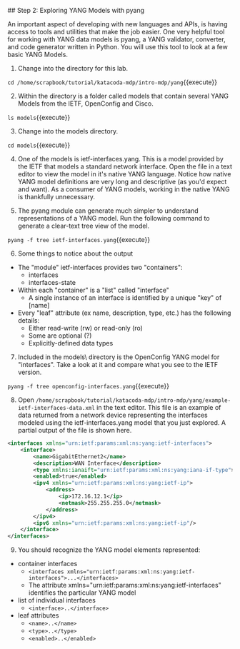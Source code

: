 
## Step 2: Exploring YANG Models with pyang

An important aspect of developing with new languages and APIs, is having access to tools and utilities that make the job easier. One very helpful tool for working with YANG data models is pyang, a YANG validator, converter, and code generator written in Python. You will use this tool to look at a few basic YANG Models.

1. Change into the directory for this lab. 

`cd /home/scrapbook/tutorial/katacoda-mdp/intro-mdp/yang`{{execute}}

2. Within the directory is a folder called models that contain several YANG Models from the IETF, OpenConfig and Cisco. 

`ls models`{{execute}}

3. Change into the models directory.

`cd models`{{execute}}

4. One of the models is ietf-interfaces.yang. This is a model provided by the IETF that models a standard network interface. Open the file in a text editor to view the model in it's native YANG language. Notice how native YANG model definitions are very long and descriptive (as you'd expect and want). As a consumer of YANG models, working in the native YANG is thankfully unnecessary.

5. The pyang module can generate much simpler to understand representations of a YANG model. Run the following command to generate a clear-text tree view of the model.

`pyang -f tree ietf-interfaces.yang`{{execute}}

6. Some things to notice about the output
  * The "module" ietf-interfaces provides two "containers":
    * interfaces
    * interfaces-state
  * Within each "container" is a "list" called "interface"
    * A single instance of an interface is identified by a unique "key" of [name]
  * Every "leaf" attribute (ex name, description, type, etc.) has the following details:
    * Either read-write (rw) or read-only (ro)
    * Some are optional (?)
    * Explicitly-defined data types
    
7. Included in the models\ directory is the OpenConfig YANG model for "interfaces". Take a look at it and compare what you see to the IETF version. 

`pyang -f tree openconfig-interfaces.yang`{{execute}}

8. Open `/home/scrapbook/tutorial/katacoda-mdp/intro-mdp/yang/example-ietf-interfaces-data.xml` in the text editor. This file is an example of data returned from a network device representing the interfaces modeled using the ietf-interfaces.yang model that you just explored. A partial output of the file is shown here. 

```XML
<interfaces xmlns="urn:ietf:params:xml:ns:yang:ietf-interfaces">
    <interface>
        <name>GigabitEthernet2</name>
        <description>WAN Interface</description>
        <type xmlns:ianaift="urn:ietf:params:xml:ns:yang:iana-if-type">ianaift:ethernetCsmacd</type>
        <enabled>true</enabled>
        <ipv4 xmlns="urn:ietf:params:xml:ns:yang:ietf-ip">
            <address>
                <ip>172.16.12.1</ip>
                <netmask>255.255.255.0</netmask>
            </address>
        </ipv4>
        <ipv6 xmlns="urn:ietf:params:xml:ns:yang:ietf-ip"/>
    </interface>
</interfaces>
```

9. You should recognize the YANG model elements represented:
  * container interfaces
    * `<interfaces xmlns="urn:ietf:params:xml:ns:yang:ietf-interfaces">...</interfaces>`
    * The attribute xmlns="urn:ietf:params:xml:ns:yang:ietf-interfaces" identifies the particular YANG model
  * list of individual interfaces
    * `<interface>..</interface>`
  * leaf attributes
    * `<name>..</name>`
    * `<type>..</type>`
    * `<enabled>..</enabled>`

